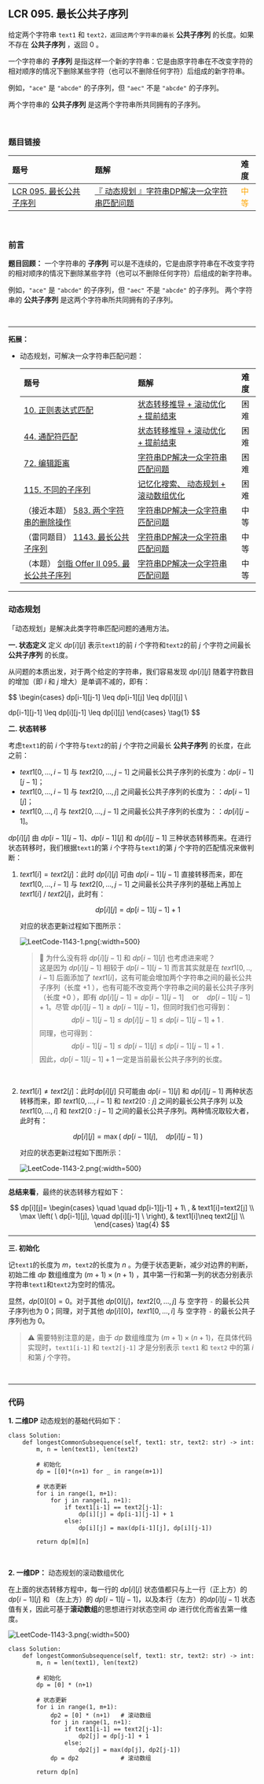 
## LCR 095. 最长公共子序列

给定两个字符串 `text1` 和 `text2，返回这两个字符串的最长` **公共子序列** 的长度。如果不存在 **公共子序列** ，返回 0 。

一个字符串的 **子序列** 是指这样一个新的字符串：它是由原字符串在不改变字符的相对顺序的情况下删除某些字符（也可以不删除任何字符）后组成的新字符串。

例如，`"ace"` 是 `"abcde"` 的子序列，但 `"aec"` 不是 `"abcde"` 的子序列。

两个字符串的 **公共子序列** 是这两个字符串所共同拥有的子序列。


<br>

### 题目链接

| 题号 |  题解 | 难度 |
| :-----| :---- | :----: |
| [LCR 095. 最长公共子序列](hhttps://leetcode.cn/problems/qJnOS7/description/) |  [『 动态规划 』字符串DP解决一众字符串匹配问题](https://leetcode.cn/problems/qJnOS7/solutions/1502354/by-flix-8pte//) | <font color="orange"> 中等 </font> |

<br>


### 前言
**题目回顾：** 一个字符串的 **子序列** 可以是不连续的，它是由原字符串在不改变字符的相对顺序的情况下删除某些字符（也可以不删除任何字符）后组成的新字符串。

例如，`"ace"` 是 `"abcde"` 的子序列，但 `"aec"` 不是 `"abcde"` 的子序列。
两个字符串的 **公共子序列** 是这两个字符串所共同拥有的子序列。



<br>

---
**拓展：**
* 动态规划，可解决一众字符串匹配问题：

    | 题号 |  题解 | 难度 |
    | :-----| :---- | :----: |
    | [10. 正则表达式匹配](https://leetcode-cn.com/problems/regular-expression-matching/) |  [ 状态转移推导 + 滚动优化 + 提前结束](https://leetcode-cn.com/problems/regular-expression-matching/solution/by-flix-musv/) | 困难 |
    | [44. 通配符匹配](https://leetcode-cn.com/problems/wildcard-matching/) |   [状态转移推导 + 滚动优化 + 提前结束](https://leetcode-cn.com/problems/wildcard-matching/solution/by-flix-d5bc/) | 困难 |
    |  [72. 编辑距离](https://leetcode-cn.com/problems/edit-distance/) |  [字符串DP解决一众字符串匹配问题](https://leetcode-cn.com/problems/edit-distance/solution/by-flix-xaaz/) | 困难 |
    | [115. 不同的子序列](https://leetcode-cn.com/problems/distinct-subsequences/) |  [记忆化搜索、 动态规划 + 滚动数组优化 ](https://leetcode-cn.com/problems/distinct-subsequences/solution/dong-tai-gui-hua-dpmo-ban-jie-jue-yi-zho-if29/) | 困难 |
    | （接近本题）  [583. 两个字符串的删除操作](https://leetcode-cn.com/problems/delete-operation-for-two-strings/) |  [字符串DP解决一众字符串匹配问题](https://leetcode-cn.com/problems/delete-operation-for-two-strings/solution/by-flix-lfnd/) | 中等 |
    | （雷同题目） [1143. 最长公共子序列](https://leetcode-cn.com/problems/longest-common-subsequence/) |  [字符串DP解决一众字符串匹配问题](https://leetcode-cn.com/problems/longest-common-subsequence/solution/by-flix-6gy2/) | 中等 |
    | （本题） [剑指 Offer II 095. 最长公共子序列](https://leetcode.cn/problems/qJnOS7/) |  [字符串DP解决一众字符串匹配问题](https://leetcode.cn/problems/qJnOS7/solution/by-flix-8pte/) | 中等 |


---



### 动态规划

「动态规划」是解决此类字符串匹配问题的通用方法。


**一. 状态定义**
定义 $dp[i][j]$ 表示`text1`的前 $i$ 个字符和`text2`的前 $j$ 个字符之间最长 **公共子序列** 的长度。

从问题的本质出发，对于两个给定的字符串，我们容易发现 $dp[i][j]$ 随着字符数目的增加（即 $i$ 和 $j$ 增大）是单调不减的，即有：


$$
\begin{cases}
dp[i-1][j-1] \leq dp[i-1][j] \leq dp[i][j] \\

dp[i-1][j-1] \leq dp[i][j-1]  \leq dp[i][j]
\end{cases}
\tag{1}
$$ 


**二. 状态转移**

考虑`text1`的前 $i$ 个字符与`text2`的前 $j$ 个字符之间最长 **公共子序列** 的长度，在此之前：
* $text1[0,...,i-1]$ 与 $text2[0,...,j-1]$ 之间最长公共子序列的长度为：$dp[i-1][j-1]$；
* $text1[0,...,i-1]$ 与 $text2[0,...,j]$ 之间最长公共子序列的长度为：：$dp[i-1][j]$；
* $text1[0,...,i]$ 与 $text2[0,...,j-1]$ 之间最长公共子序列的长度为：：$dp[i][j-1]$。
    




$dp[i][j]$ 由 $dp[i-1][j-1]$、$dp[i-1][j]$ 和 $dp[i][j-1]$ 三种状态转移而来。在进行状态转移时，我们根据`text1`的第 $i$ 个字符与`text1`的第 $j$ 个字符的匹配情况来做判断：

1. $text1[i] = text2[j]$：此时 $dp[i][j]$ 可由 $dp[i-1][j-1]$ 直接转移而来，即在 $text1[0,...,i-1]$ 与 $text2[0,...,j-1]$ 之间最长公共子序列的基础上再加上 $text1[i]\ /\ text2[j]$，此时有：

    $$
    dp[i][j]= dp[i-1][j-1] + 1
    \tag{2}
    $$

    对应的状态更新过程如下图所示：

    ![LeetCode-1143-1.png](https://pic.leetcode-cn.com/1650889343-rmxWod-LeetCode-1143-1.png){:width=500}




     > 🤔 为什么没有将 $dp[i][j-1]$ 和 $dp[i-1][j]$ 也考虑进来呢？<br>
    > 这是因为 $dp[i][j-1]$ 相较于 $dp[i-1][j-1]$ 而言其实就是在 $text1[0,..,i-1]$ 后面添加了 $text1[i]$，这有可能会增加两个字符串之间的最长公共子序列（长度 $+1$ ），也有可能不改变两个字符串之间的最长公共子序列（长度 $+0$ ），即有 $dp[i][j-1] = dp[i-1][j-1] \quad \text{or} \quad dp[i-1][j-1] + 1$。尽管 $dp[i][j-1] \geq dp[i-1][j-1]$，但同时我们也可得到：
    > $$
    > dp[i-1][j-1] \leq dp[i][j-1] \leq dp[i-1][j-1] +1\ . 
    > $$
    >同理，也可得到：
    > $$
    > dp[i-1][j-1] \leq dp[i-1][j] \leq dp[i-1][j-1] + 1\ .
    > $$
    > 因此，$dp[i-1][j-1] + 1$ 一定是当前最长公共子序列的长度。

<br>




2. $text1[i] \neq text2[j]$：此时$dp[i][j]$ 只可能由 $dp[i-1][j]$ 和 $dp[i][j-1]$ 两种状态转移而来，即 $text1[0,...,i-1]$ 和 $text2[0:j]$ 之间的最长公共子序列 以及 $text1[0,...,i]$ 和 $text2[0:j−1]$ 之间的最长公共子序列。两种情况取较大者，此时有：
    
    $$
    dp[i][j]= \max \left(\ dp[i-1][j], \quad  dp[i][j-1] \ \right) 
    \tag{3}
    $$

    对应的状态更新过程如下图所示：
        
    ![LeetCode-1143-2.png](https://pic.leetcode-cn.com/1650889386-pcZpoS-LeetCode-1143-2.png){:width=500}


---


**总结来看**，最终的状态转移方程如下：

$$
dp[i][j]= 
\begin{cases}
\quad \quad dp[i-1][j-1] + 1\ , & text1[i]=text2[j]  \\ 
\max \left( \ dp[i-1][j], \quad dp[i][j-1] \ \right), & text1[i]\neq text2[j] \\ 
\end{cases}
\tag{4}
$$

---

**三. 初始化**

记`text1`的长度为 $m$，`text2`的长度为 $n$ 。为便于状态更新，减少对边界的判断，初始二维 $dp$ 数组维度为 ${(m+1) \times(n+1)}$ ，其中第一行和第一列的状态分别表示字符串`text1`和`text2`为空时的情况。

显然，$dp[0][0]=0$。对于其他 $dp[0][j]$，$text2[0,...,j]$ 与 空字符 `-` 的最长公共子序列也为 $0$；同理，对于其他 $dp[i][0]$，$text1[0,...,i]$ 与 空字符 `-` 的最长公共子序列也为 $0$。

> ⚠️ 需要特别注意的是，由于 $dp$ 数组维度为 ${(m+1) \times(n+1)}$，在具体代码实现时，`text1[i-1]` 和 `text2[j-1]` 才是分别表示 `text1` 和 `text2` 中的第 $i$ 和第 $j$ 个字符。



&nbsp;

---



### 代码


**1. 二维DP**
动态规划的基础代码如下：
```Python3 []
class Solution:
    def longestCommonSubsequence(self, text1: str, text2: str) -> int:
        m, n = len(text1), len(text2)

        # 初始化
        dp = [[0]*(n+1) for _ in range(m+1)]

        # 状态更新
        for i in range(1, m+1):
            for j in range(1, n+1):
                if text1[i-1] == text2[j-1]:
                    dp[i][j] = dp[i-1][j-1] + 1
                else:
                    dp[i][j] = max(dp[i-1][j], dp[i][j-1])
        
        return dp[m][n]
```

<br>

**2. 一维DP：** 动态规划的滚动数组优化

在上面的状态转移方程中，每一行的 $dp[i][j]$ 状态值都只与上一行（正上方）的 $dp[i-1][j]$ 和 （左上方）的 $dp[i-1][j-1]$，以及本行（左方）的$dp[i][j-1]$ 状态值有关，因此可基于**滚动数组**的思想进行对状态空间 $dp$ 进行优化而省去第一维度。

![LeetCode-1143-3.png](https://pic.leetcode-cn.com/1650891407-aVzqZR-LeetCode-1143-3.png){:width=500}




```Python3 []
class Solution:
    def longestCommonSubsequence(self, text1: str, text2: str) -> int:
        m, n = len(text1), len(text2)

        # 初始化
        dp = [0] * (n+1)

        # 状态更新
        for i in range(1, m+1):
            dp2 = [0] * (n+1)   # 滚动数组
            for j in range(1, n+1):
                if text1[i-1] == text2[j-1]:
                    dp2[j] = dp[j-1] + 1
                else:
                    dp2[j] = max(dp[j], dp2[j-1])
            dp = dp2            # 滚动数组
        
        return dp[n]
```